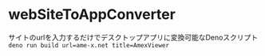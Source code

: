 # webSiteToAppConverter
サイトのurlを入力するだけでデスクトップアプリに変換可能なDenoスクリプト
`deno run build url=ame-x.net title=AmexViewer`